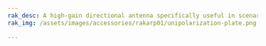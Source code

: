 ```yaml
---
rak_desc: A high-gain directional antenna specifically useful in scenarios where directional signal reception is necessary.
rak_img: /assets/images/accessories/rakarp01/unipolarization-plate.png

---
```


<rk-redirect to="/Product-Categories/Accessories/12dBi-Antenna/Overview/" />